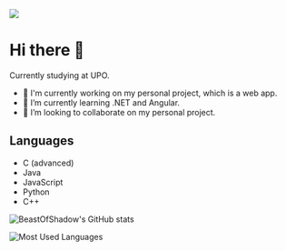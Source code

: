 ![](https://api.visitorbadge.io/api/VisitorHit?user=SimoneNegro&repo=github-visitors-badge&countColor=%237B1E7A)
# Hi there 👋

Currently studying at UPO.

- 🔭 I'm currently working on my personal project, which is a web app.
- 🌱 I’m currently learning .NET and Angular.
- 👯 I’m looking to collaborate on my personal project.
<!-- - 📫 How to reach me: <a href="mailto:simone.negro.2002@gmail.com" target="_blank">simone.negro.2002@gmail.com</a>-->

## Languages

- C (advanced)
- Java
- JavaScript
- Python
- C++

![BeastOfShadow's GitHub stats](https://github-readme-stats.vercel.app/api?username=SimoneNegro&show_icons=true&theme=radical)

![Most Used Languages](https://github-readme-stats.vercel.app/api/top-langs/?username=SimoneNegro&layout=compact)
<!--
**SimoneNegro/SimoneNegro** is a ✨ _special_ ✨ repository because its `README.md` (this file) appears on your GitHub profile.

Here are some ideas to get you started:

- 🔭 I’m currently working on ...
- 🌱 I’m currently learning ...
- 👯 I’m looking to collaborate on ...
- 🤔 I’m looking for help with ...
- 💬 Ask me about ...
- 📫 How to reach me: ...
- 😄 Pronouns: ...
- ⚡ Fun fact: ...
-->
